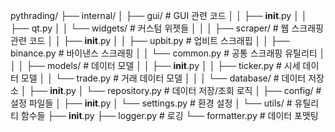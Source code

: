 pythrading/
├── internal/
│   ├── gui/              # GUI 관련 코드
│   │   ├── __init__.py
│   │   ├── qt.py
│   │   └── widgets/     # 커스텀 위젯들
│   │
│   ├── scraper/         # 웹 스크래핑 관련 코드
│   │   ├── __init__.py
│   │   ├── upbit.py     # 업비트 스크래핍
│   │   ├── binance.py   # 바이낸스 스크래핑
│   │   └── common.py    # 공통 스크래핑 유틸리티
│   │
│   ├── models/          # 데이터 모델
│   │   ├── __init__.py
│   │   ├── ticker.py    # 시세 데이터 모델
│   │   └── trade.py     # 거래 데이터 모델
│   │
│   └── database/        # 데이터 저장소
│       ├── __init__.py
│       └── repository.py # 데이터 저장/조회 로직
│
├── config/              # 설정 파일들
│   ├── __init__.py
│   └── settings.py      # 환경 설정
│
└── utils/              # 유틸리티 함수들
    ├── __init__.py
    ├── logger.py      # 로깅
    └── formatter.py   # 데이터 포맷팅